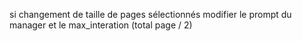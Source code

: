 si changement de taille de pages sélectionnés modifier le prompt du manager et le max_interation (total page / 2)